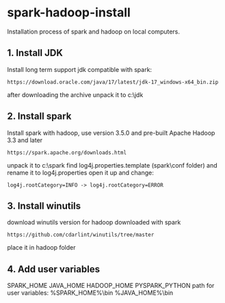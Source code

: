 # spark-hadoop-install
Installation process of spark and hadoop on local computers.

## 1. Install JDK
Install long term support jdk compatible with spark:
```
https://download.oracle.com/java/17/latest/jdk-17_windows-x64_bin.zip
```
after downloading the archive unpack it to c:\jdk

## 2. Install spark
Install spark with hadoop, use version 3.5.0 and pre-built Apache Hadoop 3.3 and later
```
https://spark.apache.org/downloads.html
```
unpack it to c:\spark
find log4j.properties.template (spark\conf folder) and rename it to log4j.properties
open it up and change:
```
log4j.rootCategory=INFO -> log4j.rootCategory=ERROR
```
## 3. Install winutils
download winutils version for hadoop downloaded with spark
```
https://github.com/cdarlint/winutils/tree/master
```
place it in hadoop folder

## 4. Add user variables

SPARK_HOME 
JAVA_HOME
HADOOP_HOME
PYSPARK_PYTHON
path for user variables:
%SPARK_HOME%\bin
%JAVA_HOME%\bin



